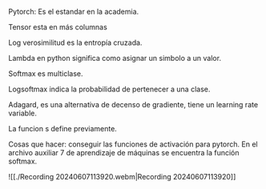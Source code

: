 Pytorch: Es el estandar en la academia.

Tensor esta en más columnas

Log verosimilitud es la entropía cruzada.

Lambda en python significa como asignar un simbolo a un valor.

Softmax es multiclase.

Logsoftmax indica la probabilidad de pertenecer a una clase.

Adagard, es una alternativa de decenso de gradiente, tiene un learning rate variable.

La funcion s define previamente.

Cosas que hacer: conseguir las funciones de activación para pytorch. En el archivo auxiliar 7 de aprendizaje de máquinas se encuentra la función softmax.


![[./Recording 20240607113920.webm|Recording 20240607113920]]
